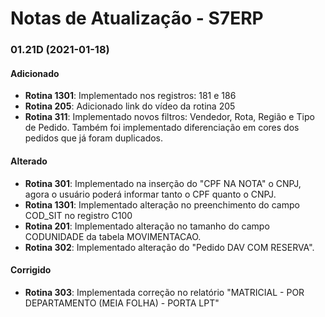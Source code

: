 # Notas de Atualização - S7ERP

### 01.21D (2021-01-18)

#### Adicionado

 * **Rotina 1301**: Implementado nos registros: 181 e 186
 * **Rotina 205**: Adicionado link do vídeo da rotina 205
 * **Rotina 311**: Implementado novos filtros: Vendedor, Rota, Região e Tipo de Pedido. Também foi implementado diferenciação em cores dos pedidos que já foram duplicados.
  
 #### Alterado
 
 * **Rotina 301**: Implementado na inserção do "CPF NA NOTA" o CNPJ, agora o usuário poderá informar tanto o CPF quanto o CNPJ.
 * **Rotina 1301**: Implementado alteração no preenchimento do campo COD_SIT no registro C100
 * **Rotina 201**: Implementado alteração no tamanho do campo CODUNIDADE da tabela MOVIMENTACAO.
 * **Rotina 302**: Implementado alteração do "Pedido DAV COM RESERVA".
 
  #### Corrigido
 
 * **Rotina 303**: Implementada correção no relatório "MATRICIAL - POR DEPARTAMENTO (MEIA FOLHA) - PORTA LPT"
